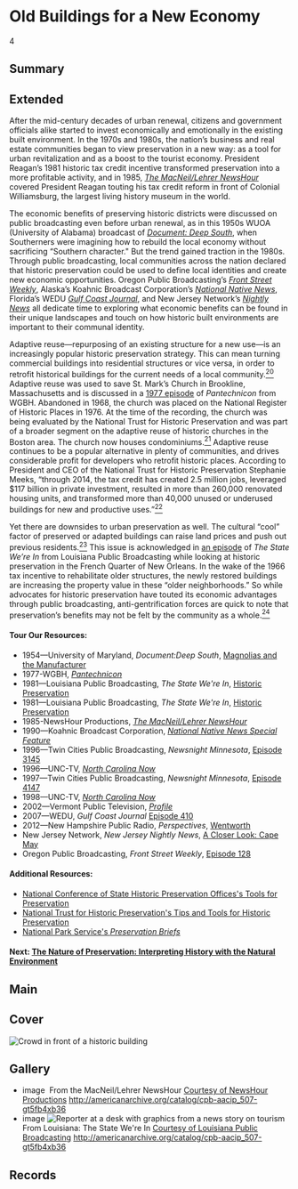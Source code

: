 # Old Buildings for a New Economy

4

## Summary

## Extended
After the mid-century decades of urban renewal, citizens and government officials alike started to invest economically and emotionally in the existing built environment. In the 1970s and 1980s, the nation’s business and real estate communities began to view preservation in a new way: as a tool for urban revitalization and as a boost to the tourist economy. President Reagan’s 1981 historic tax credit incentive transformed preservation into a more profitable activity, and in 1985, [*The MacNeil/Lehrer NewsHour*](/catalog/cpb-aacip_507-gt5fb4xb36) covered President Reagan touting his tax credit reform in front of Colonial Williamsburg, the largest living history museum in the world.

The economic benefits of preserving historic districts were discussed on public broadcasting even before urban renewal, as in this 1950s WUOA (University of Alabama) broadcast of [*Document: Deep South*](/catalog/cpb-aacip_500-6688mm89), when Southerners were imagining how to rebuild the local economy without sacrificing “Southern character." But the trend gained traction in the 1980s. Through public broadcasting, local communities across the nation declared that historic preservation could be used to define local identities and create new economic opportunities. Oregon Public Broadcasting’s [*Front Street Weekly*](/catalog/cpb-aacip_153-93ttf7zb), Alaska’s Koahnic Broadcast Corporation’s [*National Native News*](/catalog/cpb-aacip_206-2259zzbn),  Florida’s WEDU [*Gulf Coast Journal*](/catalog/cpb-aacip_322-40ksn4b8), and New Jersey Network’s [*Nightly News*](/catalog/cpb-aacip_259-tm71zg7b) all dedicate time to exploring what economic benefits can be found in their unique landscapes and touch on how historic built environments are important to their communal identity.

Adaptive reuse—repurposing of an existing structure for a new use—is an increasingly popular historic preservation strategy. This can mean turning commercial buildings into residential structures or vice versa, in order to retrofit historical buildings for the current needs of a local community.[<sup>20</sup>](/exhibits/historic-preservation/notes#20) Adaptive reuse was used to save St. Mark’s Church in Brookline, Massachusetts and is discussed in a [1977 episode](/catalog/cpb-aacip_15-6663z5xf) of *Pantechnicon* from WGBH. Abandoned in 1968, the church was placed on the National Register of Historic Places in 1976. At the time of the recording, the church was being evaluated by the National Trust for Historic Preservation and was part of a broader segment on the adaptive reuse of historic churches in the Boston area. The church now houses condominiums.[<sup>21</sup>](/exhibits/historic-preservation/notes#21) Adaptive reuse continues to be a popular alternative in plenty of communities, and drives considerable profit for developers who retrofit historic places. According to President and CEO of the National Trust for Historic Preservation Stephanie Meeks, “through 2014, the tax credit has created 2.5 million jobs, leveraged $117 billion in private investment, resulted in more than 260,000 renovated housing units, and transformed more than 40,000 unused or underused buildings for new and productive uses.”[<sup>22</sup>](/exhibits/historic-preservation/notes#22)

Yet there are downsides to urban preservation as well. The cultural “cool” factor of preserved or adapted buildings can raise land prices and push out previous residents.[<sup>23</sup>](/exhibits/historic-preservation/notes#23) This issue is acknowledged in [an episode](/catalog/cpb-aacip_17-62f7mz9v) of *The State We’re In* from Louisiana Public Broadcasting while looking at historic preservation in the French Quarter of New Orleans. In the wake of the 1966 tax incentive to rehabilitate older structures, the newly restored buildings are increasing the property value in these “older neighborhoods.” So while advocates for historic preservation have touted its economic advantages through public broadcasting, anti-gentrification forces are quick to note that preservation’s benefits may not be felt by the community as a whole.[<sup>24</sup>](/exhibits/historic-preservation/notes#24)

#### Tour Our Resources:

- 1954—University of Maryland, *Document:Deep South*, [Magnolias and the Manufacturer](/catalog/cpb-aacip_500-6688mm89)
- 1977-WGBH, [*Pantechnicon*](/catalog/cpb-aacip_15-6663z5xf)
- 1981—Louisiana Public Broadcasting, *The State We're In*, [Historic Preservation](/catalog/cpb-aacip_17-67wm45zd)
- 1981—Louisiana Public Broadcasting, *The State We're In*, [Historic Preservation](/catalog/cpb-aacip_17-62f7mz9v)
- 1985-NewsHour Productions, [*The MacNeil/Lehrer NewsHour*](/catalog/cpb-aacip_507-gt5fb4xb36)
- 1990—Koahnic Broadcast Corporation, [*National Native News Special Feature*](/catalog/cpb-aacip_206-2259zzbn)
- 1996—Twin Cities Public Broadcasting, *Newsnight Minnesota*, [Episode 3145](/catalog/cpb-aacip_77-579s5rw4)
- 1996—UNC-TV, [*North Carolina Now*](/catalog/cpb-aacip_129-60qrfv0q)
- 1997—Twin Cities Public Broadcasting, *Newsnight Minnesota*, [Episode 4147](/catalog/cpb-aacip_77-322bwssq)
- 1998—UNC-TV, [*North Carolina Now*](/catalog/cpb-aacip_129-73bzkt6f)
- 2002—Vermont Public Television, [*Profile*](/catalog/cpb-aacip_46-698671px)
- 2007—WEDU, *Gulf Coast Journal* [Episode 410](/catalog/cpb-aacip_322-40ksn4b8)
- 2012—New Hampshire Public Radio, *Perspectives*, [Wentworth](/catalog/cpb-aacip_187-60cvdtv2)
- New Jersey Network, *New Jersey Nightly News*, [A Closer Look: Cape May](/catalog/cpb-aacip_259-tm71zg7b)
- Oregon Public Broadcasting, *Front Street Weekly*, [Episode 128](/catalog/cpb-aacip_/153-93ttf7zb)

#### Additional Resources:

- [National Conference of State Historic Preservation Offices's Tools for Preservation](http://ncshpo.org/resources/tools-for-preservation/)
- [National Trust for Historic Preservation's Tips and Tools for Historic Preservation](https://savingplaces.org/tips-and-tools#.Wo7b-IJG2i5)
- [National Park Service's *Preservation Briefs*](https://www.nps.gov/tps/how-to-preserve/briefs.htm)

#### Next: [The Nature of Preservation: Interpreting History with the Natural Environment](/exhibits/historic-preservation/natural-environment)

## Main

## Cover

  <img title="Cover Image" alt="Crowd in front of a historic building" src="https://s3.amazonaws.com/americanarchive.org/exhibits/taxcut_sm.png">

## Gallery

  - <a class="type">image</a>
    <img alt="" src="https://s3.amazonaws.com/americanarchive.org/exhibits/taxcut_sm.png">
    <a class="caption-text">From the MacNeil/Lehrer NewsHour</a>
    <a class="credit-link" href="http://americanarchive.org/catalog/cpb-aacip_507-gt5fb4xb36"> Courtesy of NewsHour Productions</a>
    <a class="asset-url">http://americanarchive.org/catalog/cpb-aacip_507-gt5fb4xb36</a>
  - <a class="type">image</a>
    <img alt="Reporter at a desk with graphics from a news story on tourism" src="https://s3.amazonaws.com/americanarchive.org/exhibits/tourism.jpg">
    <a class="caption-text">From Louisiana: The State We're In</a>
    <a class="credit-link" href="http://americanarchive.org/catalog/cpb-aacip_507-gt5fb4xb36">Courtesy of Louisiana Public Broadcasting</a>
    <a class="asset-url">http://americanarchive.org/catalog/cpb-aacip_507-gt5fb4xb36</a>

## Records
